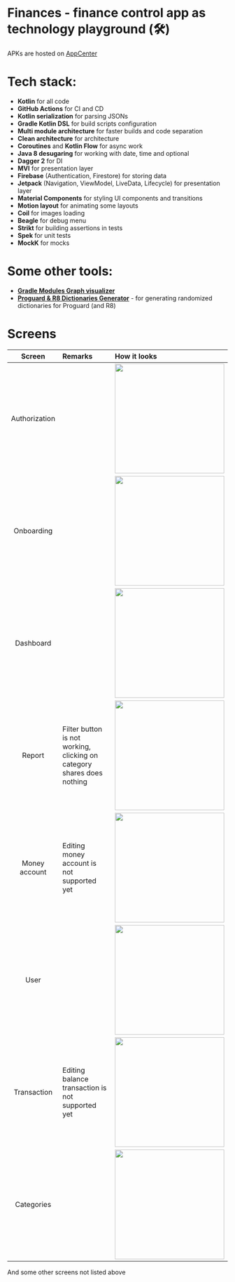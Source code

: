 # Finances - finance control app as technology playground (🛠️)
APKs are hosted on [AppCenter](https://install.appcenter.ms/users/gregamer-gmail.com/apps/finances/distribution_groups/public "AppCenter")
# Tech stack:
- **Kotlin** for all code
- **GitHub Actions** for CI and CD
- **Kotlin serialization** for parsing JSONs
- **Gradle Kotlin DSL** for build scripts configuration
- **Multi module architecture** for faster builds and code separation
- **Clean architecture** for architecture
- **Coroutines** and **Kotlin Flow** for async work
- **Java 8 desugaring** for working with date, time and optional
- **Dagger 2** for DI
- **MVI** for presentation layer
- **Firebase** (Authentication, Firestore) for storing data
- **Jetpack** (Navigation, ViewModel, LiveData, Lifecycle) for
  presentation layer
- **Material Components** for styling UI components and transitions
- **Motion layout** for animating some layouts
- **Coil** for images loading
- **Beagle** for debug menu
- **Strikt** for building assertions in tests
- **Spek** for unit tests
- **MockK** for mocks

# Some other tools:
- [**Gradle Modules Graph visualizer**](https://github.com/vanniktech/gradle-dependency-graph-generator-plugin)
- [**Proguard & R8 Dictionaries Generator**](https://github.com/CleverPumpkin/Proguard-Dictionaries-Generator) - for generating randomized dictionaries for Proguard (and R8)
# Screens
|    Screen     | Remarks                                                                    | How it looks                                             |
|:-------------:|:---------------------------------------------------------------------------|:---------------------------------------------------------|
| Authorization |                                                                            | <img src="screenshots/auth.jpg"  width="250" />          |
|  Onboarding   |                                                                            | <img src="screenshots/onboarding.gif"  width="250" />    |
|   Dashboard   |                                                                            | <img src="screenshots/dashboard.jpg"  width="250" />     |
|    Report     | Filter button is not working,<br> clicking on category shares does nothing | <img src="screenshots/report.jpg"  width="250" />        |
| Money account | Editing money account is not supported yet                                 | <img src="screenshots/money_account.jpg"  width="250" /> |
|     User      |                                                                            | <img src="screenshots/user.jpg"  width="250" />          |
|  Transaction  | Editing balance transaction is not supported yet                           | <img src="screenshots/transaction.jpg"  width="250" />   |
|  Categories   |                                                                            | <img src="screenshots/categories.jpg"  width="250" />    |
And some other screens not listed above
